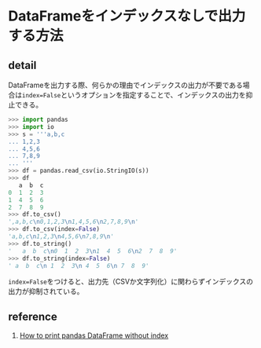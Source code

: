 # DataFrameをインデックスなしで出力する方法

## detail

DataFrameを出力する際、何らかの理由でインデックスの出力が不要である場合は`index=False`というオプションを指定することで、インデックスの出力を抑止できる。

```python
>>> import pandas
>>> import io
>>> s = '''a,b,c
... 1,2,3
... 4,5,6
... 7,8,9
... '''
>>> df = pandas.read_csv(io.StringIO(s))
>>> df
   a  b  c
0  1  2  3
1  4  5  6
2  7  8  9
>>> df.to_csv()
',a,b,c\n0,1,2,3\n1,4,5,6\n2,7,8,9\n'
>>> df.to_csv(index=False)
'a,b,c\n1,2,3\n4,5,6\n7,8,9\n'
>>> df.to_string()
'   a  b  c\n0  1  2  3\n1  4  5  6\n2  7  8  9'
>>> df.to_string(index=False)
' a  b  c\n 1  2  3\n 4  5  6\n 7  8  9'
```

`index=False`をつけると、出力先（CSVか文字列化）に関わらずインデックスの出力が抑制されている。

## reference

1. [How to print pandas DataFrame without index](https://stackoverflow.com/questions/24644656/how-to-print-pandas-dataframe-without-index)
